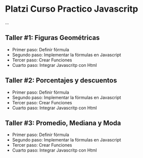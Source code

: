 # Platzi Curso Practico Javascritp

...

## Taller #1: Figuras Geométricas

- Primer paso: Definir fórmula
- Segundo paso: Implementar la fórmulas en Javascript
- Tercer paso: Crear Funciones
- Cuarto paso: Integrar Javascritp con Html

## Taller #2: Porcentajes y descuentos

- Primer paso: Definir fórmula
- Segundo paso: Implementar la fórmulas en Javascript
- Tercer paso: Crear Funciones
- Cuarto paso: Integrar Javascritp con Html

## Taller #3: Promedio, Mediana y Moda

- Primer paso: Definir fórmula
- Segundo paso: Implementar la fórmulas en Javascript
- Tercer paso: Crear Funciones
- Cuarto paso: Integrar Javascritp con Html